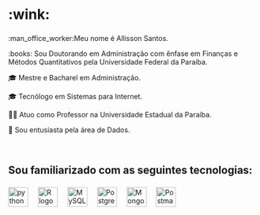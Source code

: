 <h1 align="left">:wink:</h1>

###

<p align="left">:man_office_worker:Meu nome é Allisson Santos. </p>
<p align="left">:books: Sou Doutorando em Administração com ênfase em Finanças e Métodos Quantitativos pela Universidade Federal da Paraíba. </p>
<p align="left">🎓 Mestre e Bacharel em Administração. </p>
<p align="left">🎓 Tecnólogo em Sistemas para Internet. </p>
<p align="left">👨‍🏫 Atuo como Professor na Universidade Estadual da Paraíba. </p>
<p align="left">🎲 Sou entusiasta pela área de Dados.</p>

<br>



###

<h2 align="left">Sou familiarizado com as seguintes tecnologias:</h2>

###

<div align="left">
  <img src="https://cdn.jsdelivr.net/gh/devicons/devicon@latest/icons/python/python-original.svg" height="40" alt="python logo"  />
  <img width="12" />
   <img src="https://cdn.jsdelivr.net/gh/devicons/devicon@latest/icons/r/r-original.svg"  height="40" alt="R logo"  />
  <img width="12" />
  <img src="https://cdn.jsdelivr.net/gh/devicons/devicon@latest/icons/mysql/mysql-original.svg" height="40" alt="MySQL logo" />
  <img width="12" />    
  <img src="https://cdn.jsdelivr.net/gh/devicons/devicon@latest/icons/postgresql/postgresql-original.svg" height="40" alt="Postgre logo"/>
  <img width="12" />
  <img src="https://cdn.jsdelivr.net/gh/devicons/devicon@latest/icons/mongodb/mongodb-original.svg"  height="40" alt="MongoDB logo"/>
  <img width="12" />
  <img src="https://cdn.jsdelivr.net/gh/devicons/devicon@latest/icons/postman/postman-original.svg" height="40" alt="Postman logo"/>
          
          
</div>

###
